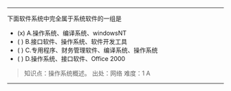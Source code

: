 ---
下面软件系统中完全属于系统软件的一组是
- (x) A.操作系统、编译系统、windowsNT 
- ( ) B.接口软件、操作系统、软件开发工具 
- ( ) C.专用程序、财务管理软件、编译系统、操作系统
- ( ) D.操作系统、接口软件、Office 2000

> 知识点：操作系统概述。
> 出处：网络
> 难度：1
> A

---